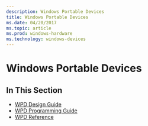 ```yaml
---
description: Windows Portable Devices
title: Windows Portable Devices
ms.date: 04/20/2017
ms.topic: article
ms.prod: windows-hardware
ms.technology: windows-devices
---
```


# Windows Portable Devices

## In This Section

- [WPD Design Guide](wpd-design-guide.md)
- [WPD Programming Guide](wpd-programming-guide.md)
- [WPD Reference](/previous-versions/windows/hardware/drivers/ff597901(v=vs.85))